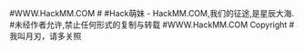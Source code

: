 #WWW.HackMM.COM
#<!--(^･ｪ･^)--欢迎来到Hack萌妹-WWW.HackMM.COM--ฅ•ω•ฅ-->
#Hack萌妹 - HackMM.COM,我们的征途,是星辰大海.
#未经作者允许,禁止任何形式的复制与转载
#WWW.HackMM.COM Copyright
#我叫月刃，请多关照


